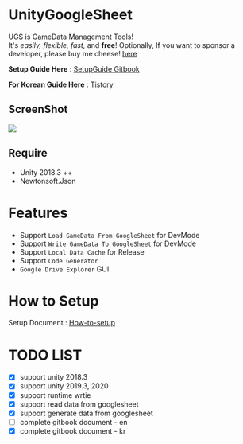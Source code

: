  
 
 # UnityGoogleSheet 

UGS is GameData Management Tools!  
It's *easily, flexible, fast,* and **free**! Optionally, If you want to sponsor a developer, please buy me cheese! [here]()  

**Setup Guide Here** : [SetupGuide Gitbook](https://shlifedev.gitbook.io/unitygooglesheet/) 
 
**For Korean Guide Here** : [Tistory](https://shlifedev.tistory.com/33)


## ScreenShot
![](https://i.imgur.com/ZBtiwmD.png)
  
 

## Require
  - Unity 2018.3 ++
  - Newtonsoft.Json

 
 
 # Features
 - Support `Load GameData From GoogleSheet` for DevMode
 - Support `Write GameData To GoogleSheet` for DevMode
 - Support `Local Data Cache` for Release
 - Support `Code Generator `
 - `Google Drive Explorer` GUI   
  
 # How to Setup
 Setup Document : [How-to-setup](http://shlifedev.gitbook.io/) 
  

 # TODO LIST
- [x] support unity 2018.3
- [x] support unity 2019.3, 2020
- [x] support runtime wrtie
- [x] support read data from googlesheet
- [x] support generate data from googlesheet
- [ ] complete gitbook document - en
- [x] complete gitbook document - kr
